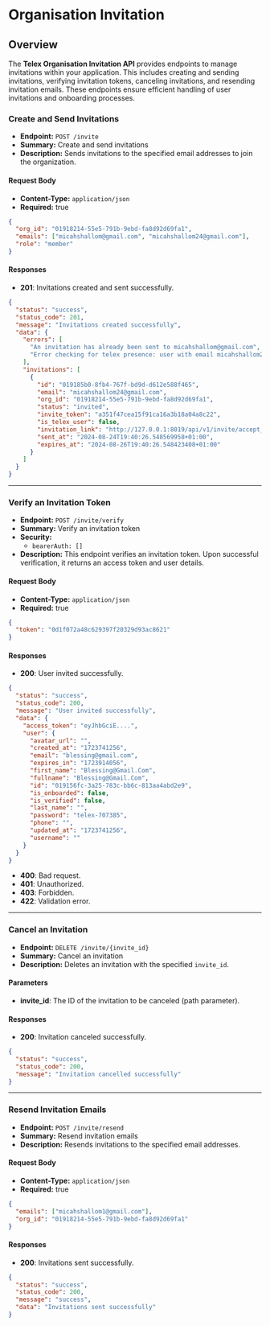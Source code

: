 # Organisation Invitation

## Overview
The **Telex Organisation Invitation API** provides endpoints to manage invitations within your application. This includes creating and sending invitations, verifying invitation tokens, canceling invitations, and resending invitation emails. These endpoints ensure efficient handling of user invitations and onboarding processes.

### Create and Send Invitations
- **Endpoint:** `POST /invite`
- **Summary:** Create and send invitations
- **Description:** Sends invitations to the specified email addresses to join the organization.

#### Request Body
- **Content-Type:** `application/json`
- **Required:** true
```json
{
  "org_id": "01918214-55e5-791b-9ebd-fa8d92d69fa1",
  "emails": ["micahshallom@gmail.com", "micahshallom24@gmail.com"],
  "role": "member"
}
```

#### Responses
- **201**: Invitations created and sent successfully.
```json
{
  "status": "success",
  "status_code": 201,
  "message": "Invitations created successfully",
  "data": {
    "errors": [
      "An invitation has already been sent to micahshallom@gmail.com",
      "Error checking for telex presence: user with email micahshallom24@gmail.com does not exist"
    ],
    "invitations": [
      {
        "id": "019185b0-8fb4-767f-bd9d-d612e588f465",
        "email": "micahshallom24@gmail.com",
        "org_id": "01918214-55e5-791b-9ebd-fa8d92d69fa1",
        "status": "invited",
        "invite_token": "a351f47cea15f91ca16a3b18a04a8c22",
        "is_telex_user": false,
        "invitation_link": "http://127.0.0.1:8019/api/v1/invite/accept_org_invitation?org_id=01918214-55e5-791b-9ebd-fa8d92d69fa1&invitation_token=a351f47cea15f91ca16a3b18a04a8c22",
        "sent_at": "2024-08-24T19:40:26.548569958+01:00",
        "expires_at": "2024-08-26T19:40:26.548423408+01:00"
      }
    ]
  }
}
```

---

### Verify an Invitation Token
- **Endpoint:** `POST /invite/verify`
- **Summary:** Verify an invitation token
- **Security:** 
  - `bearerAuth: []`
- **Description:** This endpoint verifies an invitation token. Upon successful verification, it returns an access token and user details.

#### Request Body
- **Content-Type:** `application/json`
- **Required:** true
```json
{
  "token": "0d1f072a48c629397f20329d93ac8621"
}
```

#### Responses
- **200**: User invited successfully.
```json
{
  "status": "success",
  "status_code": 200,
  "message": "User invited successfully",
  "data": {
    "access_token": "eyJhbGciE....",
    "user": {
      "avatar_url": "",
      "created_at": "1723741256",
      "email": "blessing@gmail.com",
      "expires_in": "1723914056",
      "first_name": "Blessing@Gmail.Com",
      "fullname": "Blessing@Gmail.Com",
      "id": "019156fc-3a25-783c-bb6c-813aa4abd2e9",
      "is_onboarded": false,
      "is_verified": false,
      "last_name": "",
      "password": "telex-707385",
      "phone": "",
      "updated_at": "1723741256",
      "username": ""
    }
  }
}
```
- **400**: Bad request.
- **401**: Unauthorized.
- **403**: Forbidden.
- **422**: Validation error.

---

### Cancel an Invitation
- **Endpoint:** `DELETE /invite/{invite_id}`
- **Summary:** Cancel an invitation
- **Description:** Deletes an invitation with the specified `invite_id`.

#### Parameters
- **invite_id**: The ID of the invitation to be canceled (path parameter).

#### Responses
- **200**: Invitation canceled successfully.
```json
{
  "status": "success",
  "status_code": 200,
  "message": "Invitation cancelled successfully"
}
```

---

### Resend Invitation Emails
- **Endpoint:** `POST /invite/resend`
- **Summary:** Resend invitation emails
- **Description:** Resends invitations to the specified email addresses.

#### Request Body
- **Content-Type:** `application/json`
- **Required:** true
```json
{
  "emails": ["micahshallom1@gmail.com"],
  "org_id": "01918214-55e5-791b-9ebd-fa8d92d69fa1"
}
```

#### Responses
- **200**: Invitations sent successfully.
```json
{
  "status": "success",
  "status_code": 200,
  "message": "success",
  "data": "Invitations sent successfully"
}
```